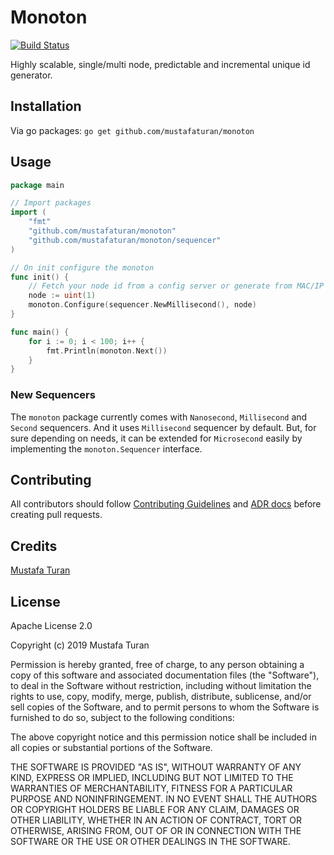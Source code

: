 # Monoton

[![Build Status](https://travis-ci.org/mustafaturan/monoton.svg?branch=master)](https://travis-ci.org/mustafaturan/monoton)

Highly scalable, single/multi node, predictable and incremental unique id
generator.

## Installation

Via go packages:
```go get github.com/mustafaturan/monoton```

## Usage

```go
package main

// Import packages
import (
	"fmt"
	"github.com/mustafaturan/monoton"
	"github.com/mustafaturan/monoton/sequencer"
)

// On init configure the monoton
func init() {
	// Fetch your node id from a config server or generate from MAC/IP address
	node := uint(1)
	monoton.Configure(sequencer.NewMillisecond(), node)
}

func main() {
	for i := 0; i < 100; i++ {
		fmt.Println(monoton.Next())
	}
}
```

### New Sequencers

The `monoton` package currently comes with `Nanosecond`, `Millisecond` and
`Second` sequencers. And it uses `Millisecond` sequencer by default.
But, for sure depending on needs, it can be extended for `Microsecond` easily by
implementing the `monoton.Sequencer` interface.

## Contributing

All contributors should follow [Contributing Guidelines](CONTRIBUTING.md) and
[ADR docs](docs/adrs) before creating pull requests.

## Credits

[Mustafa Turan](https://github.com/mustafaturan)

## License

Apache License 2.0

Copyright (c) 2019 Mustafa Turan

Permission is hereby granted, free of charge, to any person obtaining a copy of
this software and associated documentation files (the "Software"), to deal in
the Software without restriction, including without limitation the rights to
use, copy, modify, merge, publish, distribute, sublicense, and/or sell copies of
the Software, and to permit persons to whom the Software is furnished to do so,
subject to the following conditions:

The above copyright notice and this permission notice shall be included in all
copies or substantial portions of the Software.

THE SOFTWARE IS PROVIDED "AS IS", WITHOUT WARRANTY OF ANY KIND, EXPRESS OR
IMPLIED, INCLUDING BUT NOT LIMITED TO THE WARRANTIES OF MERCHANTABILITY, FITNESS
FOR A PARTICULAR PURPOSE AND NONINFRINGEMENT. IN NO EVENT SHALL THE AUTHORS OR
COPYRIGHT HOLDERS BE LIABLE FOR ANY CLAIM, DAMAGES OR OTHER LIABILITY, WHETHER
IN AN ACTION OF CONTRACT, TORT OR OTHERWISE, ARISING FROM, OUT OF OR IN
CONNECTION WITH THE SOFTWARE OR THE USE OR OTHER DEALINGS IN THE SOFTWARE.
